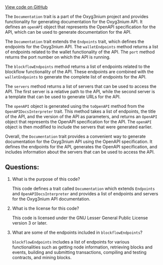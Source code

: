 [View code on GitHub](https://github.com/alephium/alephium/app/src/main/scala/org/alephium/app/Documentation.scala)

The `Documentation` trait is a part of the Oxyg3nium project and provides functionality for generating documentation for the Oxyg3nium API. It defines an `openAPI` object that represents the OpenAPI specification for the API, which can be used to generate documentation for the API.

The `Documentation` trait extends the `Endpoints` trait, which defines the endpoints for the Oxyg3nium API. The `walletEndpoints` method returns a list of endpoints related to the wallet functionality of the API. The `port` method returns the port number on which the API is running.

The `blockflowEndpoints` method returns a list of endpoints related to the blockflow functionality of the API. These endpoints are combined with the `walletEndpoints` to generate the complete list of endpoints for the API.

The `servers` method returns a list of servers that can be used to access the API. The first server is a relative path to the API, while the second server is a template that can be used to generate URLs for the API.

The `openAPI` object is generated using the `toOpenAPI` method from the `OpenAPIDocsInterpreter` trait. This method takes a list of endpoints, the title of the API, and the version of the API as parameters, and returns an `OpenAPI` object that represents the OpenAPI specification for the API. The `openAPI` object is then modified to include the servers that were generated earlier.

Overall, the `Documentation` trait provides a convenient way to generate documentation for the Oxyg3nium API using the OpenAPI specification. It defines the endpoints for the API, generates the OpenAPI specification, and includes information about the servers that can be used to access the API.
## Questions: 
 1. What is the purpose of this code?
    
    This code defines a trait called `Documentation` which extends `Endpoints` and `OpenAPIDocsInterpreter` and provides a list of endpoints and servers for the Oxyg3nium API documentation.

2. What is the license for this code?
    
    This code is licensed under the GNU Lesser General Public License version 3 or later.

3. What are some of the endpoints included in `blockflowEndpoints`?
    
    `blockflowEndpoints` includes a list of endpoints for various functionalities such as getting node information, retrieving blocks and events, building and submitting transactions, compiling and testing contracts, and mining blocks.